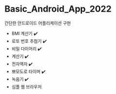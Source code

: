 # Basic_Android_App_2022
간단한 안드로이드 어플리케이션 구현
- BMI 계산기 ✔️
- 로또 번호 추첨기 ✔️
- 비밀 다이어리 ✔️
- 계산기 ✔️
- 전자액자 ✔️
- 뽀모도로 타이머 ✔️
- 녹음기 ✔️
- 심플 웹 브라우저
